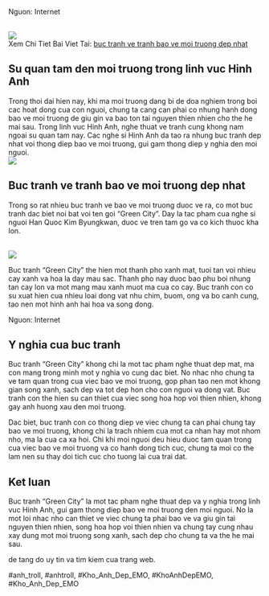 <p class="caption">Nguon: Internet</p><br><img src="https://khoanhdepemo.com/wp-content/uploads/2024/12/anh-troll-3-300x169.jpg"></br>
Xem Chi Tiet Bai Viet Tai: <a href="https://khoanhdepemo.com/hinh-anh-bao-ve-moi-truong/">buc tranh ve tranh bao ve moi truong dep nhat</a><h2>Su quan tam den moi truong trong linh vuc Hinh Anh</h2><p>Trong thoi dai hien nay, khi ma moi truong dang bi de doa nghiem trong boi cac hoat dong cua con nguoi, chung ta cang can phai co nhung hanh dong bao ve moi truong de giu gin va bao ton tai nguyen thien nhien cho the he mai sau. Trong linh vuc Hinh Anh, nghe thuat ve tranh cung khong nam ngoai su quan tam nay. Cac nghe si Hinh Anh da tao ra nhung buc tranh dep nhat voi thong diep bao ve moi truong, gui gam thong diep y nghia den moi nguoi.<br><img src="https://khoanhdepemo.com/wp-content/uploads/2024/12/cropped-Du-an-moi.png"></br><h2>Buc tranh ve tranh bao ve moi truong dep nhat</h2><p>Trong so rat nhieu buc tranh ve bao ve moi truong duoc ve ra, co mot buc tranh dac biet noi bat voi ten goi “Green City”. Day la tac pham cua nghe si nguoi Han Quoc Kim Byungkwan, duoc ve tren tam go va co kich thuoc kha lon.</p><br><img src="https://khoanhdepemo.com/wp-content/uploads/2024/12/cropped-Du-an-moi.png"></br><p>Buc tranh “Green City” the hien mot thanh pho xanh mat, tuoi tan voi nhieu cay xanh va hoa la day mau sac. Thanh pho nay duoc bao phu boi nhung tan cay lon va mot mang mau xanh muot ma cua co cay. Buc tranh con co su xuat hien cua nhieu loai dong vat nhu chim, buom, ong va bo canh cung, tao nen mot hinh anh hai hoa va song dong.<p class="caption">Nguon: Internet</p><h2>Y nghia cua buc tranh</h2><p>Buc tranh “Green City” khong chi la mot tac pham nghe thuat dep mat, ma con mang trong minh mot y nghia vo cung dac biet. No nhac nho chung ta ve tam quan trong cua viec bao ve moi truong, gop phan tao nen mot khong gian song xanh, sach dep va tot dep hon cho con nguoi va dong vat. Buc tranh con the hien su can thiet cua viec song hoa hop voi thien nhien, khong gay anh huong xau den moi truong.<p>Dac biet, buc tranh con co thong diep ve viec chung ta can phai chung tay bao ve moi truong, khong chi la trach nhiem cua mot ca nhan hay mot nhom nho, ma la cua ca xa hoi. Chi khi moi nguoi deu hieu duoc tam quan trong cua viec bao ve moi truong va co hanh dong tich cuc, chung ta moi co the lam nen su thay doi tich cuc cho tuong lai cua trai dat.</p><h2>Ket luan</h2><p>Buc tranh “Green City” la mot tac pham nghe thuat dep va y nghia trong linh vuc Hinh Anh, gui gam thong diep bao ve moi truong den moi nguoi. No la mot loi nhac nho can thiet ve viec chung ta phai bao ve va giu gin tai nguyen thien nhien, song hoa hop voi thien nhien va chung tay cung nhau xay dung mot moi truong song xanh, sach dep cho chung ta va the he mai sau.</p><p>de tang do uy tin va tim kiem cua trang web.</p>
#anh_troll, #anhtroll, #Kho_Anh_Dep_EMO, #KhoAnhDepEMO, #Kho_Anh_Dep_EMO
